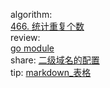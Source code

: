 

algorithm:   
[466. 统计重复个数](/algorithm/arts_week27_20200407/solution.php)    
review:   
[go module](/review/arts_week27_20200407/readme.md)  
share: 
[二级域名的配置](/share/arts_week27_20200407/二级域名的配置.md)   
tip: 
[markdown_表格](/tip/arts_week27_20200407/markdown_表格.md)
